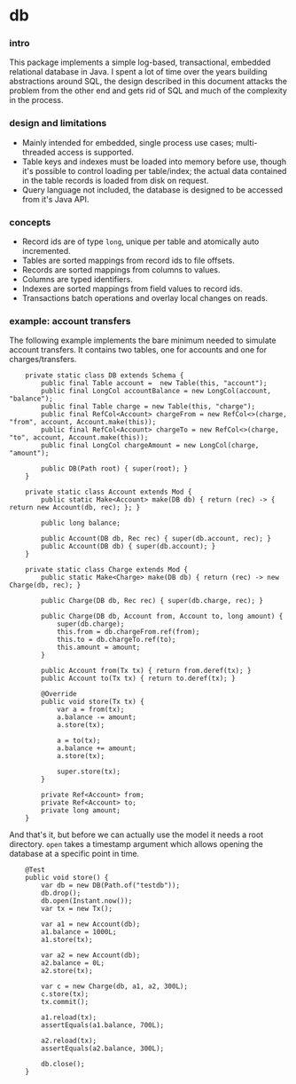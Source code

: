 # db

### intro
This package implements a simple log-based, transactional, embedded relational database in Java.
I spent a lot of time over the years building abstractions around SQL, the design described in
this document attacks the problem from the other end and gets rid of SQL and much of the complexity
in the process.

### design and limitations
* Mainly intended for embedded, single process use cases; multi-threaded access is supported.
* Table keys and indexes must be loaded into memory before use, though it's possible to
control loading per table/index; the actual data contained in the table records is loaded 
from disk on request. 
* Query language not included, the database is designed to be accessed from it's Java API. 

### concepts
* Record ids are of type `long`, unique per table and atomically auto incremented.
* Tables are sorted mappings from record ids to file offsets.
* Records are sorted mappings from columns to values.
* Columns are typed identifiers.
* Indexes are sorted mappings from field values to record ids.
* Transactions batch operations and overlay local changes on reads.

### example: account transfers
The following example implements the bare minimum needed to simulate account transfers.
It contains two tables, one for accounts and one for charges/transfers.

```
    private static class DB extends Schema {
        public final Table account =  new Table(this, "account");
        public final LongCol accountBalance = new LongCol(account, "balance");
        public final Table charge = new Table(this, "charge");
        public final RefCol<Account> chargeFrom = new RefCol<>(charge, "from", account, Account.make(this));
        public final RefCol<Account> chargeTo = new RefCol<>(charge, "to", account, Account.make(this));
        public final LongCol chargeAmount = new LongCol(charge, "amount");

        public DB(Path root) { super(root); }
    }

    private static class Account extends Mod {
        public static Make<Account> make(DB db) { return (rec) -> { return new Account(db, rec); }; }

        public long balance;

        public Account(DB db, Rec rec) { super(db.account, rec); }
        public Account(DB db) { super(db.account); }
    }

    private static class Charge extends Mod {
        public static Make<Charge> make(DB db) { return (rec) -> new Charge(db, rec); }

        public Charge(DB db, Rec rec) { super(db.charge, rec); }

        public Charge(DB db, Account from, Account to, long amount) {
            super(db.charge);
            this.from = db.chargeFrom.ref(from);
            this.to = db.chargeTo.ref(to);
            this.amount = amount;
        }

        public Account from(Tx tx) { return from.deref(tx); }
        public Account to(Tx tx) { return to.deref(tx); }

        @Override
        public void store(Tx tx) {
            var a = from(tx);
            a.balance -= amount;
            a.store(tx);

            a = to(tx);
            a.balance += amount;
            a.store(tx);

            super.store(tx);
        }

        private Ref<Account> from;
        private Ref<Account> to;
        private long amount;
    }
```

And that's it, but before we can actually use the model it needs a root directory.
`open` takes a timestamp argument which allows opening the database at a specific point in time.

```
    @Test
    public void store() {
        var db = new DB(Path.of("testdb"));
        db.drop();
        db.open(Instant.now());
        var tx = new Tx();

        var a1 = new Account(db);
        a1.balance = 1000L;
        a1.store(tx);

        var a2 = new Account(db);
        a2.balance = 0L;
        a2.store(tx);

        var c = new Charge(db, a1, a2, 300L);
        c.store(tx);
        tx.commit();

        a1.reload(tx);
        assertEquals(a1.balance, 700L);

        a2.reload(tx);
        assertEquals(a2.balance, 300L);

        db.close();
    }
```